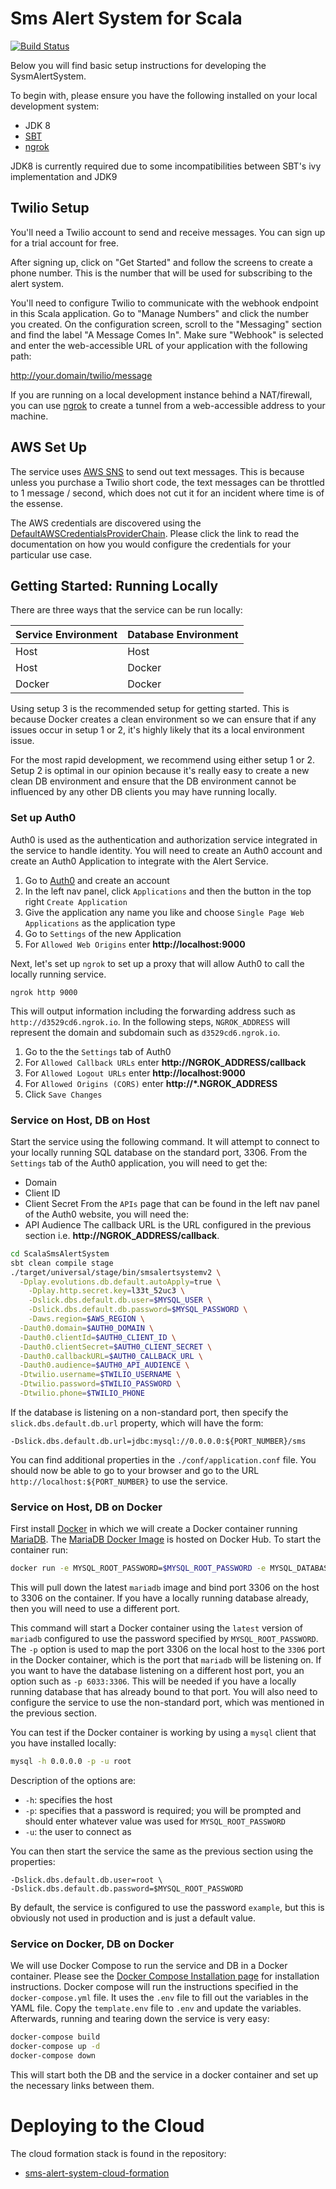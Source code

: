 # Sms Alert System for Scala

[![Build Status](https://travis-ci.org/ColectivaLegal/ScalaSmsAlertSystem.svg?branch=master)](https://travis-ci.org/ColectivaLegal/ScalaSmsAlertSystem)

Below you will find basic setup instructions for developing the SysmAlertSystem. 

To begin with, please ensure you have the following installed on your local development system:
* JDK 8
* [SBT](http://www.scala-sbt.org/download.html)
* [ngrok](https://ngrok.com/)

JDK8 is currently required due to some incompatibilities between SBT's ivy implementation and JDK9 

## Twilio Setup

You'll need a Twilio account to send and receive messages. You can sign up for a trial account for free.

After signing up, click on "Get Started" and follow the screens to create a phone number. This is the number that will
be used for subscribing to the alert system.

You'll need to configure Twilio to communicate with the webhook endpoint in this Scala application. Go to "Manage
Numbers" and click the number you created. On the configuration screen, scroll to the "Messaging" section and find the
label "A Message Comes In". Make sure "Webhook" is selected and enter the web-accessible URL of your application with
the following path:

http://your.domain/twilio/message

If you are running on a local development instance behind a NAT/firewall, you can use [ngrok](https://ngrok.com/) to
create a tunnel from a web-accessible address to your machine.

## AWS Set Up

The service uses [AWS SNS][] to send out text messages. This is because unless you purchase a Twilio short code, the
text messages can be throttled to 1 message / second, which does not cut it for an incident where time is of the
essense.

The AWS credentials are discovered using the [DefaultAWSCredentialsProviderChain][]. Please click the link to read the
documentation on how you would configure the credentials for your particular use case.

[AWS SNS]: https://aws.amazon.com/sns/
[DefaultAWSCredentialsProviderChain]: https://docs.aws.amazon.com/AWSJavaSDK/latest/javadoc/com/amazonaws/auth/DefaultAWSCredentialsProviderChain.html

## Getting Started: Running Locally

There are three ways that the service can be run locally:

| Service Environment | Database Environment |
| ------------------- | -------------------- |
| Host | Host
| Host | Docker
| Docker | Docker

Using setup 3 is the recommended setup for getting started. This is because Docker creates a clean environment so we
can ensure that if any issues occur in setup 1 or 2, it's highly likely that its a local environment issue.

For the most rapid development, we recommend using either setup 1 or 2. Setup 2 is optimal in our opinion because it's
really easy to create a new clean DB environment and ensure that the DB environment cannot be influenced by any other DB
clients you may have running locally.

### Set up Auth0

Auth0 is used as the authentication and authorization service integrated in the service to handle identity. You will
need to create an Auth0 account and create an Auth0 Application to integrate with the Alert Service.
1. Go to [Auth0](https://auth0.com/) and create an account
1. In the left nav panel, click `Applications` and then the button in the top right `Create Application`
1. Give the application any name you like and choose `Single Page Web Applications` as the application type
1. Go to `Settings` of the new Application
1. For `Allowed Web Origins` enter **http://localhost:9000**

Next, let's set up `ngrok` to set up a proxy that will allow Auth0 to call the locally running service.
```
ngrok http 9000
```
This will output information including the forwarding address such as `http://d3529cd6.ngrok.io`. In the following
steps, `NGROK_ADDRESS` will represent the domain and subdomain such as `d3529cd6.ngrok.io`.
1. Go to the the `Settings` tab of Auth0
1. For `Allowed Callback URLs` enter **http://NGROK_ADDRESS/callback**
1. For `Allowed Logout URLs` enter **http://localhost:9000**
1. For `Allowed Origins (CORS)` enter **http://*.NGROK_ADDRESS**
1. Click `Save Changes`

### Service on Host, DB on Host

Start the service using the following command. It will attempt to connect to your locally running SQL database on the
standard port, 3306. From the `Settings` tab of the Auth0 application, you will need to get the:
* Domain
* Client ID
* Client Secret
From the `APIs` page that can be found in the left nav panel of the Auth0 website, you will need the:
* API Audience
The callback URL is the URL configured in the previous section i.e. **http://NGROK_ADDRESS/callback**.

```bash
cd ScalaSmsAlertSystem
sbt clean compile stage
./target/universal/stage/bin/smsalertsystemv2 \
  -Dplay.evolutions.db.default.autoApply=true \
	-Dplay.http.secret.key=l33t_52uc3 \
	-Dslick.dbs.default.db.user=$MYSQL_USER \
	-Dslick.dbs.default.db.password=$MYSQL_PASSWORD \
	-Daws.region=$AWS_REGION \
  -Dauth0.domain=$AUTH0_DOMAIN \
  -Dauth0.clientId=$AUTH0_CLIENT_ID \
  -Dauth0.clientSecret=$AUTH0_CLIENT_SECRET \
  -Dauth0.callbackURL=$AUTH0_CALLBACK_URL \
  -Dauth0.audience=$AUTH0_API_AUDIENCE \
  -Dtwilio.username=$TWILIO_USERNAME \
  -Dtwilio.password=$TWILIO_PASSWORD \
  -Dtwilio.phone=$TWILIO_PHONE
```

If the database is listening on a non-standard port, then specify the `slick.dbs.default.db.url` property, which will
have the form:

```
-Dslick.dbs.default.db.url=jdbc:mysql://0.0.0.0:${PORT_NUMBER}/sms
```

You can find additional properties in the `./conf/application.conf` file.  You should now be able to go to your browser
and go to the URL `http://localhost:${PORT_NUMBER}` to use the service.

### Service on Host, DB on Docker

First install [Docker][] in which we will create a Docker container running [MariaDB][]. The [MariaDB Docker Image][] is
hosted on Docker Hub. To start the container run:

```bash
docker run -e MYSQL_ROOT_PASSWORD=$MYSQL_ROOT_PASSWORD -e MYSQL_DATABASE=sms -p 3306:3306 -d mariadb:latest
```

This will pull down the latest `mariadb` image and bind port 3306 on the host to 3306 on the container. If you have a
locally running database already, then you will need to use a different port. 

This command will start a Docker container using the `latest` version of `mariadb` configured to use the password
specified by `MYSQL_ROOT_PASSWORD`. The `-p` option is used to map the port 3306 on the local host to the `3306` port in
the Docker container, which is the port that `mariadb` will be listening on. If you want to have the database listening
on a different host port, you an option such as `-p 6033:3306`. This will be needed if you have a locally running
database that has already bound to that port. You will also need to configure the service to use the non-standard port,
which was mentioned in the previous section.

You can test if the Docker container is working by using a `mysql` client that you have installed locally:
```bash
mysql -h 0.0.0.0 -p -u root
```

Description of the options are:
* `-h`: specifies the host
* `-p`: specifies that a password is required; you will be prompted and should enter whatever value was used for 
        `MYSQL_ROOT_PASSWORD`
* `-u`: the user to connect as

You can then start the service the same as the previous section using the properties:

```
-Dslick.dbs.default.db.user=root \
-Dslick.dbs.default.db.password=$MYSQL_ROOT_PASSWORD
```

By default, the service is configured to use the password `example`, but this is obviously not used in production and is
just a default value.

[Docker]: https://www.docker.com/community-edition#/download
[MariaDB]: https://mariadb.org/
[MariaDB Docker Image]: https://hub.docker.com/_/mariadb/

### Service on Docker, DB on Docker

We will use Docker Compose to run the service and DB in a Docker container. Please see the 
[Docker Compose Installation page][] for installation instructions. Docker compose will run the instructions specified
in the `docker-compose.yml` file. It uses the `.env` file to fill out the variables in the YAML file.  Copy the
`template.env` file to `.env` and update the variables. Afterwards, running and tearing down the service is very easy:

```bash
docker-compose build
docker-compose up -d
docker-compose down
```

This will start both the DB and the service in a docker container and set up the necessary links between them.

[Docker Compose Installation page]: https://docs.docker.com/compose/install/

# Deploying to the Cloud

The cloud formation stack is found in the repository:
* [sms-alert-system-cloud-formation][]

[sms-alert-system-cloud-formation]: https://github.com/ColectivaLegal/sms-alert-system-cloud-formation
